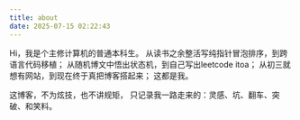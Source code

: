 ```yaml
---
title: about
date: 2025-07-15 02:22:43
---
```

Hi，我是个主修计算机的普通本科生。
从读书之余整活写纯指针冒泡排序，到跨语言代码移植；
从随机博文中悟出状态机，到自己写出leetcode itoa；
从初三就想有网站，到现在终于真把博客搭起来；
这都是我。

这博客，不为炫技，也不讲规矩，
只记录我一路走来的：灵感、坑、翻车、突破、和笑料。

